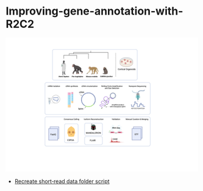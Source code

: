# Improving-gene-annotation-with-R2C2

![Visual Summary of the Project](Isoforms.jpeg)

- [Recreate short‐read data folder script](Short_Reads/recreate_short_read_data_folder.sh)